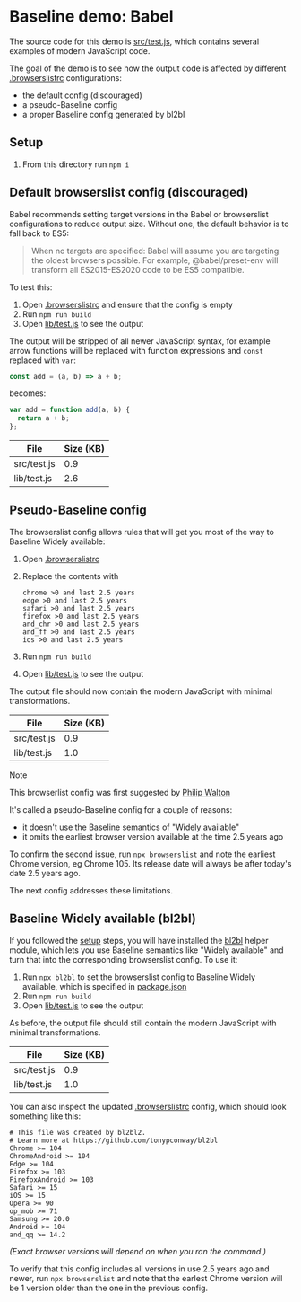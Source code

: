 # Baseline demo: Babel

The source code for this demo is [src/test.js](src/test.js), which contains several examples of modern JavaScript code.

The goal of the demo is to see how the output code is affected by different [.browserslistrc](.browserslistrc) configurations:

- the default config (discouraged)
- a pseudo-Baseline config
- a proper Baseline config generated by bl2bl

## Setup

1. From this directory run `npm i`

## Default browserslist config (discouraged)

Babel recommends setting target versions in the Babel or browserslist configurations to reduce output size. Without one, the default behavior is to fall back to ES5:

> When no targets are specified: Babel will assume you are targeting the oldest browsers possible. For example, @babel/preset-env will transform all ES2015-ES2020 code to be ES5 compatible.

To test this:

1. Open [.browserslistrc](.browserslistrc) and ensure that the config is empty
2. Run `npm run build`
3. Open [lib/test.js](lib/test.js) to see the output

The output will be stripped of all newer JavaScript syntax, for example arrow functions will be replaced with function expressions and `const` replaced with `var`:

```js
const add = (a, b) => a + b;
```

becomes:

```js
var add = function add(a, b) {
  return a + b;
};
```

File | Size (KB)
-- | --
src/test.js | 0.9
lib/test.js | 2.6

## Pseudo-Baseline config

The browserslist config allows rules that will get you most of the way to Baseline Widely available:

1. Open [.browserslistrc](.browserslistrc)
2. Replace the contents with

    ```
    chrome >0 and last 2.5 years
    edge >0 and last 2.5 years
    safari >0 and last 2.5 years
    firefox >0 and last 2.5 years
    and_chr >0 and last 2.5 years
    and_ff >0 and last 2.5 years
    ios >0 and last 2.5 years
    ```
3. Run `npm run build`
4. Open [lib/test.js](lib/test.js) to see the output

The output file should now contain the modern JavaScript with minimal transformations.

File | Size (KB)
-- | --
src/test.js | 0.9
lib/test.js | 1.0

> [!NOTE]
> This browserlist config was first suggested by [Philip Walton](https://philipwalton.com/articles/the-state-of-es5-on-the-web/#recommendations)
>
> It's called a pseudo-Baseline config for a couple of reasons:
> - it doesn't use the Baseline semantics of "Widely available"
> - it omits the earliest browser version available at the time 2.5 years ago
>
> To confirm the second issue, run `npx browserslist` and note the earliest Chrome version, eg Chrome 105. Its release date will always be after today's date 2.5 years ago.
>
> The next config addresses these limitations.

## Baseline Widely available (bl2bl)

If you followed the [setup](#setup) steps, you will have installed the [bl2bl](https://github.com/tonypconway/bl2bl) helper module, which lets you use Baseline semantics like "Widely available" and turn that into the corresponding browserslist config. To use it:

1. Run `npx bl2bl` to set the browserslist config to Baseline Widely available, which is specified in [package.json](package.json)
2. Run `npm run build`
3. Open [lib/test.js](lib/test.js) to see the output

As before, the output file should still contain the modern JavaScript with minimal transformations.

File | Size (KB)
-- | --
src/test.js | 0.9
lib/test.js | 1.0

You can also inspect the updated [.browserslistrc](.browserslistrc) config, which should look something like this:

```
# This file was created by bl2bl2. 
# Learn more at https://github.com/tonypconway/bl2bl
Chrome >= 104
ChromeAndroid >= 104
Edge >= 104
Firefox >= 103
FirefoxAndroid >= 103
Safari >= 15
iOS >= 15
Opera >= 90
op_mob >= 71
Samsung >= 20.0
Android >= 104
and_qq >= 14.2
```

_(Exact browser versions will depend on when you ran the command.)_

To verify that this config includes all versions in use 2.5 years ago and newer, run `npx browserslist` and note that the earlest Chrome version will be 1 version older than the one in the previous config.
